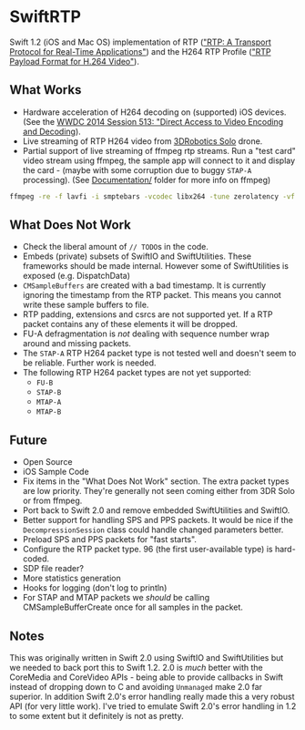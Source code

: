 # SwiftRTP

Swift 1.2 (iOS and Mac OS) implementation of RTP (["RTP: A Transport Protocol
for Real-Time Applications"](https://tools.ietf.org/html/rfc3550)) and the H264
RTP Profile (["RTP Payload Format for H.264 Video"](http://tools.ietf.org/html/rfc3984)).

## What Works

* Hardware acceleration of H264 decoding on (supported) iOS devices. (See the
[WWDC 2014 Session 513: "Direct Access to
Video Encoding and Decoding](https://developer.apple.com/videos/wwdc/2014/#513)).
* Live streaming of RTP H264 video from [3DRobotics Solo](http://3drobotics.com/solo-drone/) drone.
* Partial support of live streaming of ffmpeg rtp streams. Run a "test card"
video stream using ffmpeg, the sample app will connect to it and display the
card - (maybe with some corruption due to buggy `STAP-A` processing). (See
[Documentation/](Documentation/) folder for more info on ffmpeg)

```sh
ffmpeg -re -f lavfi -i smptebars -vcodec libx264 -tune zerolatency -vf scale=1920:1080 -b 900k -sdp_file stream.sdp -f rtp "rtp://127.0.0.1:5600"
```

## What Does Not Work

* Check the liberal amount of `// TODO`s in the code.
* Embeds (private) subsets of SwiftIO and SwiftUtilities. These frameworks
should be made internal. However some of SwiftUtilities is exposed (e.g.
DispatchData)
* `CMSampleBuffers` are created with a bad timestamp. It is currently ignoring the
timestamp from the RTP packet. This means you cannot write these sample buffers
to file.
* RTP padding, extensions and csrcs are not supported yet. If a RTP packet
contains any of these elements it will be dropped.
* FU-A defragmentation is _not_ dealing with sequence number wrap around and
missing packets.
* The `STAP-A` RTP H264 packet type is not tested well and doesn't seem to be
reliable. Further work is needed.
* The following RTP H264 packet types are not yet supported:
  - `FU-B`
  - `STAP-B`
  - `MTAP-A`
  - `MTAP-B`

## Future

* Open Source
* iOS Sample Code
* Fix items in the "What Does Not Work" section. The extra packet
types are low priority. They're generally not seen coming either from 3DR Solo
or from ffmpeg.
* Port back to Swift 2.0 and remove embedded SwiftUtilities and SwiftIO.
* Better support for handling SPS and PPS packets. It would be nice if the
`DecompressionSession` class could handle changed parameters better.
* Preload SPS and PPS packets for "fast starts".
* Configure the RTP packet type. 96 (the first user-available type) is
hard-coded.
* SDP file reader?
* More statistics generation
* Hooks for logging (don't log to println)
* For STAP and MTAP packets we _should_ be calling CMSampleBufferCreate once for
all samples in the packet.


## Notes

This was originally written in Swift 2.0 using SwiftIO and SwiftUtilities but we
needed to back port this to Swift 1.2. 2.0 is _much_ better with the CoreMedia
and CoreVideo APIs - being able to provide callbacks in Swift instead of dropping
down to C and avoiding `Unmanaged` make 2.0 far superior. In addition Swift 2.0's
error handling really made this a very robust API (for very little work). I've
tried to emulate Swift 2.0's error handling in 1.2 to some extent but it
definitely is not as pretty.
